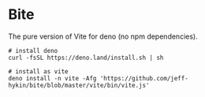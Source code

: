 # Bite

The pure version of Vite for deno (no npm dependencies).

```shell
# install deno
curl -fsSL https://deno.land/install.sh | sh

# install as vite
deno install -n vite -Afg 'https://github.com/jeff-hykin/bite/blob/master/vite/bin/vite.js'
```
